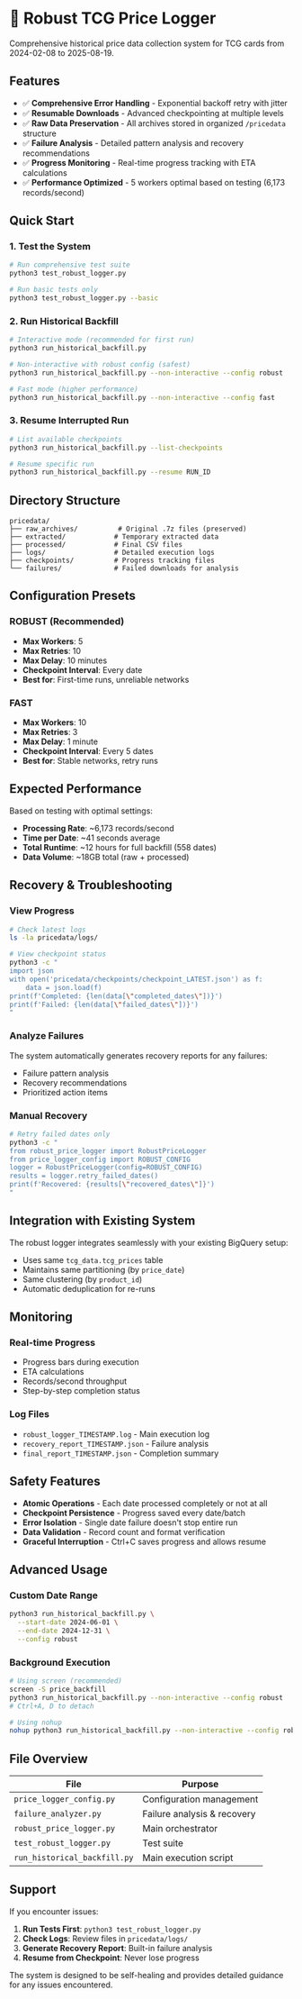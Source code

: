 # 🚀 Robust TCG Price Logger

Comprehensive historical price data collection system for TCG cards from 2024-02-08 to 2025-08-19.

## Features

- ✅ **Comprehensive Error Handling** - Exponential backoff retry with jitter
- ✅ **Resumable Downloads** - Advanced checkpointing at multiple levels  
- ✅ **Raw Data Preservation** - All archives stored in organized `/pricedata` structure
- ✅ **Failure Analysis** - Detailed pattern analysis and recovery recommendations
- ✅ **Progress Monitoring** - Real-time progress tracking with ETA calculations
- ✅ **Performance Optimized** - 5 workers optimal based on testing (6,173 records/second)

## Quick Start

### 1. Test the System
```bash
# Run comprehensive test suite
python3 test_robust_logger.py

# Run basic tests only
python3 test_robust_logger.py --basic
```

### 2. Run Historical Backfill
```bash
# Interactive mode (recommended for first run)
python3 run_historical_backfill.py

# Non-interactive with robust config (safest)
python3 run_historical_backfill.py --non-interactive --config robust

# Fast mode (higher performance)
python3 run_historical_backfill.py --non-interactive --config fast
```

### 3. Resume Interrupted Run
```bash
# List available checkpoints
python3 run_historical_backfill.py --list-checkpoints

# Resume specific run
python3 run_historical_backfill.py --resume RUN_ID
```

## Directory Structure

```
pricedata/
├── raw_archives/          # Original .7z files (preserved)
├── extracted/            # Temporary extracted data
├── processed/            # Final CSV files
├── logs/                 # Detailed execution logs
├── checkpoints/          # Progress tracking files
└── failures/             # Failed downloads for analysis
```

## Configuration Presets

### ROBUST (Recommended)
- **Max Workers**: 5
- **Max Retries**: 10  
- **Max Delay**: 10 minutes
- **Checkpoint Interval**: Every date
- **Best for**: First-time runs, unreliable networks

### FAST
- **Max Workers**: 10
- **Max Retries**: 3
- **Max Delay**: 1 minute  
- **Checkpoint Interval**: Every 5 dates
- **Best for**: Stable networks, retry runs

## Expected Performance

Based on testing with optimal settings:

- **Processing Rate**: ~6,173 records/second
- **Time per Date**: ~41 seconds average
- **Total Runtime**: ~12 hours for full backfill (558 dates)
- **Data Volume**: ~18GB total (raw + processed)

## Recovery & Troubleshooting

### View Progress
```bash
# Check latest logs
ls -la pricedata/logs/

# View checkpoint status  
python3 -c "
import json
with open('pricedata/checkpoints/checkpoint_LATEST.json') as f:
    data = json.load(f)
print(f'Completed: {len(data[\"completed_dates\"])}')
print(f'Failed: {len(data[\"failed_dates\"])}')
"
```

### Analyze Failures
The system automatically generates recovery reports for any failures:
- Failure pattern analysis
- Recovery recommendations  
- Prioritized action items

### Manual Recovery
```bash
# Retry failed dates only
python3 -c "
from robust_price_logger import RobustPriceLogger
from price_logger_config import ROBUST_CONFIG
logger = RobustPriceLogger(config=ROBUST_CONFIG)
results = logger.retry_failed_dates()
print(f'Recovered: {results[\"recovered_dates\"]}')
"
```

## Integration with Existing System

The robust logger integrates seamlessly with your existing BigQuery setup:
- Uses same `tcg_data.tcg_prices` table
- Maintains same partitioning (by `price_date`)
- Same clustering (by `product_id`)
- Automatic deduplication for re-runs

## Monitoring

### Real-time Progress
- Progress bars during execution
- ETA calculations
- Records/second throughput
- Step-by-step completion status

### Log Files
- `robust_logger_TIMESTAMP.log` - Main execution log
- `recovery_report_TIMESTAMP.json` - Failure analysis
- `final_report_TIMESTAMP.json` - Completion summary

## Safety Features

- **Atomic Operations** - Each date processed completely or not at all
- **Checkpoint Persistence** - Progress saved every date/batch
- **Error Isolation** - Single date failure doesn't stop entire run
- **Data Validation** - Record count and format verification
- **Graceful Interruption** - Ctrl+C saves progress and allows resume

## Advanced Usage

### Custom Date Range
```bash
python3 run_historical_backfill.py \
  --start-date 2024-06-01 \
  --end-date 2024-12-31 \
  --config robust
```

### Background Execution
```bash
# Using screen (recommended)
screen -S price_backfill
python3 run_historical_backfill.py --non-interactive --config robust
# Ctrl+A, D to detach

# Using nohup
nohup python3 run_historical_backfill.py --non-interactive --config robust > backfill.log 2>&1 &
```

## File Overview

| File | Purpose |
|------|---------|
| `price_logger_config.py` | Configuration management |
| `failure_analyzer.py` | Failure analysis & recovery |
| `robust_price_logger.py` | Main orchestrator |
| `test_robust_logger.py` | Test suite |
| `run_historical_backfill.py` | Main execution script |

## Support

If you encounter issues:

1. **Run Tests First**: `python3 test_robust_logger.py`
2. **Check Logs**: Review files in `pricedata/logs/`
3. **Generate Recovery Report**: Built-in failure analysis
4. **Resume from Checkpoint**: Never lose progress

The system is designed to be self-healing and provides detailed guidance for any issues encountered.